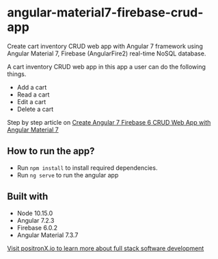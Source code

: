 # angular-material7-firebase-crud-app
Create cart inventory CRUD web app with Angular 7 framework using Angular Material 7, Firebase (AngularFire2) real-time NoSQL database.

A cart inventory CRUD web app in this app a user can do the following things.
- Add a cart
- Read a cart
- Edit a cart
- Delete a cart

Step by step article on [Create Angular 7 Firebase 6 CRUD Web App with Angular Material 7](https://www.positronx.io/create-angular-7-firebase-crud-app-with-angular-material-7/)

## How to run the app?
- Run `npm install` to install required dependencies.
- Run `ng serve` to run the angular app

## Built with
- Node 10.15.0
- Angular 7.2.3
- Firebase 6.0.2
- Angular Material 7.3.7

[Visit positronX.io to learn more about full stack software development](https://www.positronx.io/)

